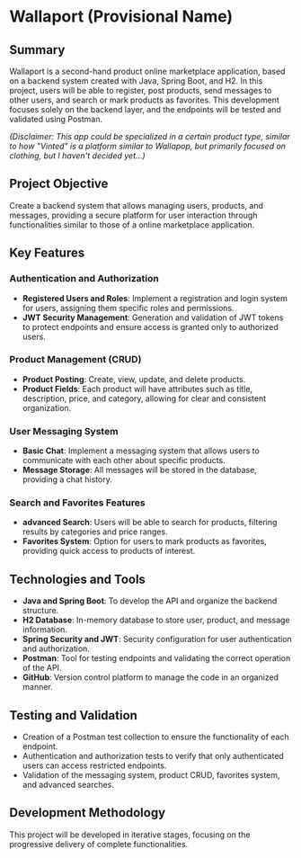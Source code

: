 # Wallaport (Provisional Name)

## Summary

Wallaport is a second-hand product online marketplace application, based on a backend system created with Java, Spring Boot, and H2. In this project, users will be able to register, post products, send messages to other users, and search or mark products as favorites. This development focuses solely on the backend layer, and the endpoints will be tested and validated using Postman.

*(Disclaimer: This app could be specialized in a certain product type, similar to how "Vinted" is a platform similar to Wallapop, but primarily focused on clothing, but I haven't decided yet...)*

## Project Objective

Create a backend system that allows managing users, products, and messages, providing a secure platform for user interaction through functionalities similar to those of a online marketplace application.

## Key Features

### Authentication and Authorization

- **Registered Users and Roles**: Implement a registration and login system for users, assigning them specific roles and permissions.
- **JWT Security Management**: Generation and validation of JWT tokens to protect endpoints and ensure access is granted only to authorized users.

### Product Management (CRUD)

- **Product Posting**: Create, view, update, and delete products.
- **Product Fields**: Each product will have attributes such as title, description, price, and category, allowing for clear and consistent organization.

### User Messaging System

- **Basic Chat**: Implement a messaging system that allows users to communicate with each other about specific products.
- **Message Storage**: All messages will be stored in the database, providing a chat history.

### Search and Favorites Features

- **advanced Search**: Users will be able to search for products, filtering results by categories and price ranges.
- **Favorites System**: Option for users to mark products as favorites, providing quick access to products of interest.

## Technologies and Tools

- **Java and Spring Boot**: To develop the API and organize the backend structure.
- **H2 Database**: In-memory database to store user, product, and message information.
- **Spring Security and JWT**: Security configuration for user authentication and authorization.
- **Postman**: Tool for testing endpoints and validating the correct operation of the API.
- **GitHub**: Version control platform to manage the code in an organized manner.

## Testing and Validation

- Creation of a Postman test collection to ensure the functionality of each endpoint.
- Authentication and authorization tests to verify that only authenticated users can access restricted endpoints.
- Validation of the messaging system, product CRUD, favorites system, and advanced searches.

## Development Methodology

This project will be developed in iterative stages, focusing on the progressive delivery of complete functionalities.
